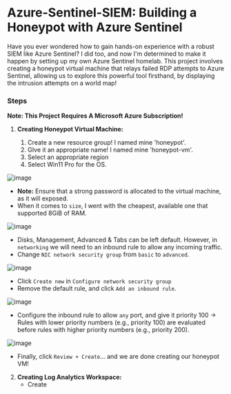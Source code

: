 #  Azure-Sentinel-SIEM: Building a Honeypot with Azure Sentinel

Have you ever wondered how to gain hands-on experience with a robust SIEM like Azure Sentinel? I did too, and now I'm determined to make it happen by setting up my own Azure Sentinel homelab. This project involves creating a honeypot virtual machine that relays failed RDP attempts to Azure Sentinel, allowing us to explore this powerful tool firsthand, by displaying the intrusion attempts on a world map!


### Steps

**Note: This Project Requires A Microsoft Azure Subscription!**

1. **Creating Honeypot Virtual Machine:**
   
   1. Create a new resource group! I named mine 'honeypot'.
   2. GIve it an appropriate name! I named mine 'honeypot-vm'.
   3. Select an appropriate region
   4. Select Win11 Pro for the OS.
  
![image](https://github.com/alexcolincrawford/Azure-Sentinel-SIEM/assets/59071533/5cbff611-e487-4702-8596-0df13c723adb)

   - **Note:** Ensure that a strong password is allocated to the virtual machine, as it will exposed.
   - When it comes to `size`, I went with the cheapest, available one that supported 8GiB of RAM.
     
   ![image](https://github.com/alexcolincrawford/Azure-Sentinel-SIEM/assets/59071533/3c8f56c7-7485-4231-b652-942da272de51)

   - Disks, Management, Advanced & Tabs can be left default. However, in `networking` we will need to an inbound rule to allow any incoming traffic.
   - Change `NIC network security group` from `basic` to `advanced`.

![image](https://github.com/alexcolincrawford/Azure-Sentinel-SIEM/assets/59071533/c7dbd3ff-425f-4b02-8b09-75f76381bc4f)


   - Click `Create new` in `Configure network security group`
   - Remove the default rule, and click `Add an inbound rule`.

![image](https://github.com/alexcolincrawford/Azure-Sentinel-SIEM/assets/59071533/26e8f7d5-7d04-46f9-bd91-53366bd3c3e3)

   - Configure the inbound rule to allow `any` port, and give it priority 100 -> Rules with lower priority numbers (e.g., priority 100) are evaluated before rules with higher priority numbers (e.g., priority 200).

![image](https://github.com/alexcolincrawford/Azure-Sentinel-SIEM/assets/59071533/f4973399-f582-4a27-9b9e-7ffaeacae51e)

   - Finally, click `Review + Create`... and we are done creating our honeypot VM!

   
2. **Creating Log Analytics Workspace:**
   - Create 


